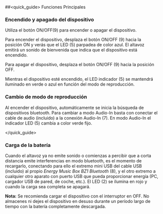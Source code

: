 ##<quick_guide> Funciones Principales

### Encendido y apagado del dispositivo

Utiliza el botón ON/OFF(9) para encender o apagar el dispositivo.

Para encender el dispositivo, desplaza el botón ON/OFF (9) hacia la posición ON y verás que el LED (5) parpadea de color azul. El altavoz emitirá un sonido de bienvenida que indica que el dispositivo está encendido. 

Para apagar el dispositivo, desplaza el botón ON/OFF (9) hacia la posición OFF.

Mientras el dispositivo esté encendido, el LED indicador (5) se mantendrá iluminado en verde o azul en función del modo de reproducción.

### Cambio de modo de reproducción

Al encender el dispositivo, automáticamente se inicia la búsqueda de dispositivos bluetooth. Para cambiar a modo Audio-In basta con conectar el cable de audio (incluido) a la conexión Audio-In (7). En modo Audio-In el indicador LED (5) cambia a color verde fijo. 

</quick_guide>

### Carga de la batería

Cuando el altavoz ya no emite sonido o comienzas a percibir que a corta distancia emite interferencias en modo bluetooth, es el momento de recargarlo, conectando para ello el extremo mini USB del cable USB (incluido) al propio *Energy Music Box BZ1 Bluetooth* (8), y el otro extremo a cualquier otro aparato con puerto USB que pueda proporcionar energía (PC, cargador USB de pared, de coche, etc.). El LED (2) se ilumina en rojo y cuando la carga sea completa se apagará. 

**Nota:** Se recomienda cargar el dispositivo con el interruptor en OFF. No almacenes ni dejes el dispositivo en desuso durante un período largo de tiempo con la batería completamente descargada.

